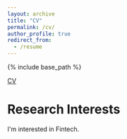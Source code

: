 ```yaml
---
layout: archive
title: "CV"
permalink: /cv/
author_profile: true
redirect_from:
  - /resume
---
```


{% include base_path %}

[CV](http://pkuzc.github.io/files/CV_Chao.pdf)

# Research Interests

I'm interested in Fintech.